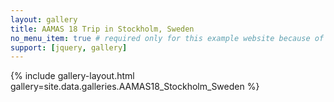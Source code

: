 ```yaml
---
layout: gallery
title: AAMAS 18 Trip in Stockholm, Sweden
no_menu_item: true # required only for this example website because of menu construction
support: [jquery, gallery]
---
```


{% include gallery-layout.html gallery=site.data.galleries.AAMAS18_Stockholm_Sweden %}

[license]: http://creativecommons.org/licenses/by-nc-sa/4.0/
[repo]: https://github.com/opieters/jekyll-gallery-example

